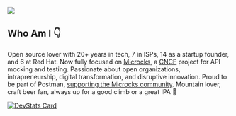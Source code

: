 ![](https://komarev.com/ghpvc/?username=yada&color=brightgreen&style=for-the-badge)

## Who Am I 👇
Open source lover with 20+ years in tech, 7 in ISPs, 14 as a startup founder, and 6 at Red Hat. Now fully focused on [Microcks](https://microcks.io/), a [CNCF](https://www.cncf.io/) project for API mocking and testing. Passionate about open organizations, intrapreneurship, digital transformation, and disruptive innovation. Proud to be part of Postman, [supporting the Microcks community](https://microcks.io/blog/microcks-partners-with-postman/). Mountain lover, craft beer fan, always up for a good climb or a great IPA 🍻

[![DevStats Card](https://devstats.me/?username=yada)](https://github.com/tico88612/devstats-card)

<!--
**yada/yada** is a ✨ _special_ ✨ repository because its `README.md` (this file) appears on your GitHub profile.

Here are some ideas to get you started:

- 🔭 I’m currently working on ...
- 🌱 I’m currently learning ...
- 👯 I’m looking to collaborate on ...
- 🤔 I’m looking for help with ...
- 💬 Ask me about ...
- 📫 How to reach me: ...
- 😄 Pronouns: ...
- ⚡ Fun fact: ...
-->
